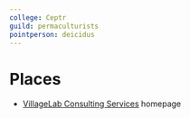 ```yaml
---
college: Ceptr
guild: permaculturists
pointperson: deicidus
---
```

# Places
* [VillageLab Consulting Services](http://www.villagelab.net/) homepage
